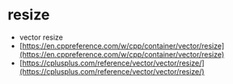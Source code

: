 # resize

* vector resize
* [https://en.cppreference.com/w/cpp/container/vector/resize](https://en.cppreference.com/w/cpp/container/vector/resize)
* [https://cplusplus.com/reference/vector/vector/resize/](https://cplusplus.com/reference/vector/vector/resize/)
